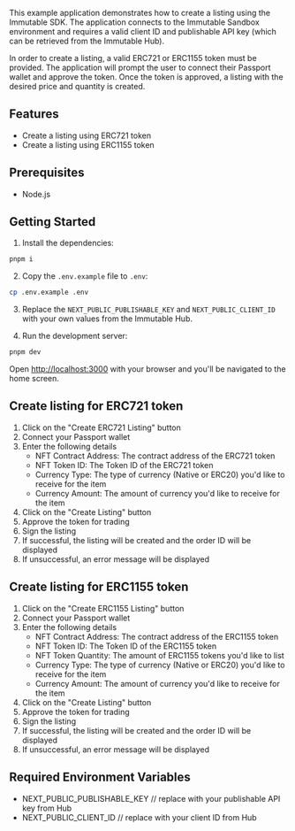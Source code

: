 This example application demonstrates how to create a listing using the Immutable SDK. The application connects to the Immutable Sandbox environment and requires a valid client ID and publishable API key (which can be retrieved from the Immutable Hub).

In order to create a listing, a valid ERC721 or ERC1155 token must be provided. The application will prompt the user to connect their Passport wallet and approve the token. Once the token is approved, a listing with the desired price and quantity is created.

## Features
- Create a listing using ERC721 token
- Create a listing using ERC1155 token

## Prerequisites
- Node.js

## Getting Started
1. Install the dependencies:

```bash
pnpm i
```    

2. Copy the `.env.example` file to `.env`:

```bash
cp .env.example .env
```

3. Replace the `NEXT_PUBLIC_PUBLISHABLE_KEY` and `NEXT_PUBLIC_CLIENT_ID` with your own values from the Immutable Hub.


4. Run the development server:

```bash
pnpm dev
```

Open [http://localhost:3000](http://localhost:3000) with your browser and you'll be navigated to the home screen.

## Create listing for ERC721 token
1. Click on the "Create ERC721 Listing" button
2. Connect your Passport wallet
3. Enter the following details
   - NFT Contract Address: The contract address of the ERC721 token
   - NFT Token ID: The Token ID of the ERC721 token
   - Currency Type: The type of currency (Native or ERC20) you'd like to receive for the item
   - Currency Amount: The amount of currency you'd like to receive for the item
4. Click on the "Create Listing" button
5. Approve the token for trading
6. Sign the listing
7. If successful, the listing will be created and the order ID will be displayed
8. If unsuccessful, an error message will be displayed

## Create listing for ERC1155 token
1. Click on the "Create ERC1155 Listing" button
2. Connect your Passport wallet
3. Enter the following details
    - NFT Contract Address: The contract address of the ERC1155 token
    - NFT Token ID: The Token ID of the ERC1155 token
    - NFT Token Quantity: The amount of ERC1155 tokens you'd like to list
    - Currency Type: The type of currency (Native or ERC20) you'd like to receive for the item
    - Currency Amount: The amount of currency you'd like to receive for the item
4. Click on the "Create Listing" button
5. Approve the token for trading
6. Sign the listing
7. If successful, the listing will be created and the order ID will be displayed
8. If unsuccessful, an error message will be displayed

## Required Environment Variables

- NEXT_PUBLIC_PUBLISHABLE_KEY // replace with your publishable API key from Hub
- NEXT_PUBLIC_CLIENT_ID // replace with your client ID from Hub
